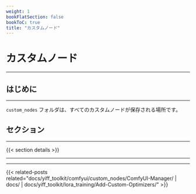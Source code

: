 ```yaml
---
weight: 1
bookFlatSection: false
bookToC: true
title: "カスタムノード"
---
```


<!--markdownlint-disable MD025 MD033 MD038 -->

# カスタムノード

---

## はじめに

---

`custom_nodes` フォルダは、すべてのカスタムノードが保存される場所です。

## セクション

---

{{< section details >}}

---

---

{{< related-posts related="docs/yiff_toolkit/comfyui/custom_nodes/ComfyUI-Manager/ | docs/ | docs/yiff_toolkit/lora_training/Add-Custom-Optimizers/" >}}
